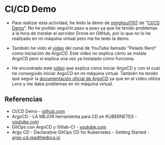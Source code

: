 # CI/CD Demo
- Para realizar esta actividad, he leido la demo de [minghsu0107](https://github.com/minghsu0107) de "[CI/CD Demo](https://github.com/minghsu0107/cicd-demo)". No he podido seguirlo paso a paso ya que he tenido problemas a la hora de instalar el servidor Drone en GitHub, por lo que no lo he realizado en mi máquina virtual pero me he leído la demo.

- También he visto el [vídeo](https://www.youtube.com/watch?v=e6Wmu77HoV8&ab_channel=PeladoNerd) del canal de YouTube llamado "Pelado Nerd" como iniciación de ArgoCD. Este vídeo no explica cómo se instala ArgoCD pero sí explica una vez ya instalado cómo funciona.

- He encontrado este [vídeo](https://www.youtube.com/watch?v=tFxJ4sLFKio&ab_channel=KevoRojas) que explica cómo iniciar ArgoCD y con el cual he conseguido iniciar ArgoCD en mi máquina virtual. También he tenido que seguir la [documentación oficial de ArgoCD](https://argo-cd.readthedocs.io/en/stable/getting_started/) ya que en el vídeo utiliza Lens y me daba problemas en mi máquina virtual.

## Referencias
- CI/CD Demo - [github.com](https://github.com/minghsu0107/cicd-demo)
- ArgoCD - LA MEJOR herramienta para CD en KUBERNETES - [youtube.com](https://www.youtube.com/watch?v=e6Wmu77HoV8&ab_channel=PeladoNerd)
- GitOps con ArgoCD y Gitlab-CI - [youtube.com](https://www.youtube.com/watch?v=tFxJ4sLFKio&ab_channel=KevoRojas)
- Argo CD - Declarative GitOps CD for Kubernetes - Getting Started - [argo-cd.readthedocs.io](https://argo-cd.readthedocs.io/en/stable/getting_started/)
